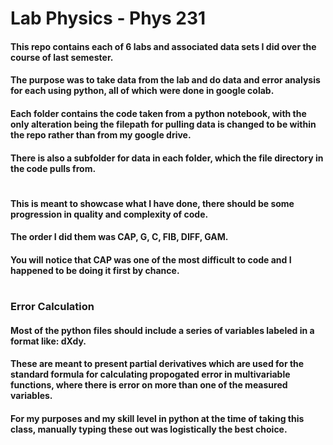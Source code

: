 # Lab Physics - Phys 231 
#### This repo contains each of 6 labs and associated data sets I did over the course of last semester. 
#### The purpose was to take data from the lab and do data and error analysis for each using python, all of which were done in google colab.
#### Each folder contains the code taken from a python notebook, with the only alteration being the filepath for pulling data is changed to be within the repo rather than from my google drive.
#### There is also a subfolder for data in each folder, which the file directory in the code pulls from.
#
#### This is meant to showcase what I have done, there should be some progression in quality and complexity of code.
#### The order I did them was CAP, G, C, FIB, DIFF, GAM. 
#### You will notice that CAP was one of the most difficult to code and I happened to be doing it first by chance. 
# 
### Error Calculation
#### Most of the python files should include a series of variables labeled in a format like: dXdy.
#### These are meant to present partial derivatives which are used for the standard formula for calculating propogated error in multivariable functions, where there is error on more than one of the measured variables.
#### For my purposes and my skill level in python at the time of taking this class, manually typing these out was logistically the best choice.
